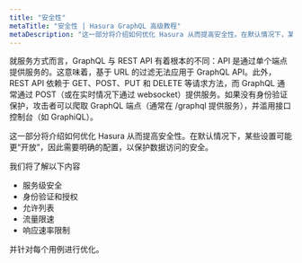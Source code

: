 ```yaml
---
title: "安全性"
metaTitle: "安全性 | Hasura GraphQL 高级教程"
metaDescription: "这一部分将介绍如何优化 Hasura 从而提高安全性。在默认情况下，某些设置可能更加开放，因此需要明确的配置，以保护数据访问的安全。"
---
```


就服务方式而言，GraphQL 与 REST API 有着根本的不同：API 是通过单个端点提供服务的。这意味着，基于 URL 的过滤无法应用于 GraphQL API。此外，REST API 依赖于 GET、POST、PUT 和 DELETE 等请求方法，而 GraphQL 通常通过 POST（或在实时情况下通过 websocket）提供服务。如果没有身份验证保护，攻击者可以爬取 GraphQL 端点（通常在 /graphql 提供服务），并滥用接口控制台（如 GraphiQL）。

这一部分将介绍如何优化 Hasura 从而提高安全性。在默认情况下，某些设置可能更“开放”，因此需要明确的配置，以保护数据访问的安全。

我们将了解以下内容

- 服务级安全
- 身份验证和授权
- 允许列表
- 流量限速
- 响应速率限制

并针对每个用例进行优化。
